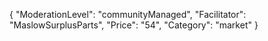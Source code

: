 {
"ModerationLevel": "communityManaged",
"Facilitator": "MaslowSurplusParts",
"Price": "54",
"Category": "market"
}
